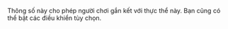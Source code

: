 Thông số này cho phép người chơi gắn kết với thực thể này.
Bạn cũng có thể bật các điều khiển tùy chọn.
